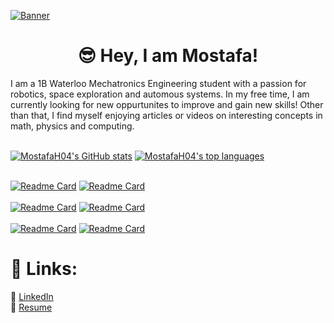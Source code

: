 [![Banner](https://media.discordapp.net/attachments/388874244102160385/842273181763108874/unknown.png?width=1440&height=376)](https://mostafah04.github.io)
<h1 align = "center"> 😎 Hey, I am Mostafa!</h1>
I am a 1B Waterloo Mechatronics Engineering student with a passion for robotics, space exploration and automous systems. In my free time, I am currently looking for new oppurtunites to improve and gain new skills! Other than that, I find myself enjoying articles or videos on interesting concepts in math, physics and computing.<br/><br/>

[![MostafaH04's GitHub stats](https://github-readme-stats.vercel.app/api?username=MostafaH04&include_all_commits=true&theme=tokyonight&hide_border=true&border_radius=0&count_private=true)](https://github.com/MostafaH04)
[![MostafaH04's top languages](https://github-readme-stats.vercel.app/api/top-langs/?username=MostafaH04&hide=Processing&layout=compact&theme=tokyonight&hide_border=true&border_radius=0&card_width=250)](https://github.com/MostafaH04)
<br/><br/>

[![Readme Card](https://github-readme-stats.vercel.app/api/pin/?username=MostafaH04&repo=Chess-Bot&theme=tokyonight&border_color=4a81ff&border_radius=0)](https://github.com/MostafaH04/Chess-Bot)
[![Readme Card](https://github-readme-stats.vercel.app/api/pin/?username=SiddharthN16&repo=Guber&theme=tokyonight&border_radius=0&border_color=4a81ff)](https://github.com/SiddharthN16/Guber)
<br/><br/>
[![Readme Card](https://github-readme-stats.vercel.app/api/pin/?username=MostafaH04&repo=V8-Roomba&theme=tokyonight&border_radius=0&border_color=4a81ff)](https://github.com/MostafaH04/V8-Roomba)
[![Readme Card](https://github-readme-stats.vercel.app/api/pin/?username=MostafaH04&repo=Neighborhood-Hacks-Mask-On&theme=tokyonight&border_radius=0&border_color=4a81ff)](https://github.com/MostafaH04/Neighborhood-Hacks-Mask-On)
<br/><br/>
[![Readme Card](https://github-readme-stats.vercel.app/api/pin/?username=MostafaH04&repo=Chess&theme=tokyonight&border_radius=0&border_color=4a81ff)](https://github.com/MostafaH04/Chess)
[![Readme Card](https://github-readme-stats.vercel.app/api/pin/?username=MostafaH04&repo=Me-Check&theme=tokyonight&border_radius=0&border_color=4a81ff)](https://github.com/MostafaH04/Me-Check)


# 🔗 Links:<br />
📜 [LinkedIn](https://www.linkedin.com/in/mostafa-hussein-04/) <br />
📝 [Resume](https://drive.google.com/file/d/1a3I1CHtxwZnfcyMbPvrXwMktkEdkgcpv/view?usp=sharing)
